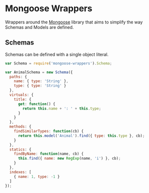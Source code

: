 # Mongoose Wrappers

Wrappers around the [Mongoose](http://mongoosejs.com) library that aims to simplify the way Schemas and Models are defined.  

## Schemas

Schemas can be defined with a single object literal.

```js
var Schema = require('mongoose-wrappers').Schema;

var AnimalSchema = new Schema({
  paths: {
    name: { type: 'String' },
    type: { type: 'String' }
  },
  virtuals: {
    title: {
      get: function() {
        return this.name + ': ' + this.type;
      }
    }
  }, 
  methods: {
    findSimilarTypes: function(cb) {
      return this.model('Animal').find({ type: this.type }, cb);
    }
  },
  statics: {
    findByName: function(name, cb) {
      this.find({ name: new RegExp(name, 'i') }, cb);
    }
  },
  indexes: [
    { name: 1, type: -1 }
  ]
});
```
